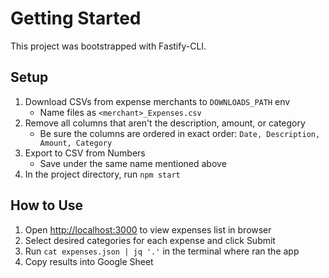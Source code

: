 # Getting Started

This project was bootstrapped with Fastify-CLI.

## Setup

1. Download CSVs from expense merchants to `DOWNLOADS_PATH` env
    - Name files as `<merchant>_Expenses.csv`
1. Remove all columns that aren't the description, amount, or category
    - Be sure the columns are ordered in exact order: `Date, Description, Amount, Category`
1. Export to CSV from Numbers
    - Save under the same name mentioned above
1. In the project directory, run `npm start`

## How to Use

1. Open [http://localhost:3000](http://localhost:3000) to view expenses list in browser
1. Select desired categories for each expense and click Submit
1. Run `cat expenses.json | jq '.'` in the terminal where ran the app
1. Copy results into Google Sheet
